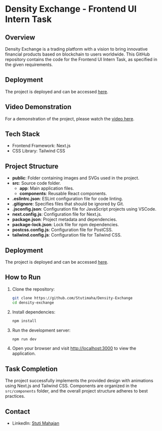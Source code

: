 # Density Exchange - Frontend UI Intern Task

## Overview

Density Exchange is a trading platform with a vision to bring innovative financial products based on blockchain to users worldwide. This GitHub repository contains the code for the Frontend UI Intern Task, as specified in the given requirements.

## Deployment

The project is deployed and can be accessed [here](https://density-exchange-stutimahajan.netlify.app/).

## Video Demonstration

For a demonstration of the project, please watch the [video here](<video-link>).

## Tech Stack

- Frontend Framework: Next.js
- CSS Library: Tailwind CSS

## Project Structure

- **public**: Folder containing images and SVGs used in the project.
- **src**: Source code folder.
  - **app**: Main application files.
  - **components**: Reusable React components.
- **.eslintrc.json**: ESLint configuration file for code linting.
- **.gitignore**: Specifies files that should be ignored by Git.
- **.jsconfig.json**: Configuration file for JavaScript projects using VSCode.
- **next.config.js**: Configuration file for Next.js.
- **package.json**: Project metadata and dependencies.
- **package-lock.json**: Lock file for npm dependencies.
- **postcss.config.js**: Configuration file for PostCSS.
- **tailwind.config.js**: Configuration file for Tailwind CSS.

## Deployment

The project is deployed and can be accessed [here](https://density-exchange-stutimahajan.netlify.app/).

## How to Run

1. Clone the repository:

   ```bash
   git clone https://github.com/Stutimaha/Density-Exchange
   cd density-exchange

2. Install dependencies:

   ```bash
   npm install

3. Run the development server:

   ```bash
   npm run dev

4. Open your browser and visit [http://localhost:3000](http://localhost:3000) to view the application.

## Task Completion

The project successfully implements the provided design with animations using Next.js and Tailwind CSS. Components are organized in the `src/components` folder, and the overall project structure adheres to best practices.

## Contact

- LinkedIn: [Stuti Mahajan](https://www.linkedin.com/in/stuti-mahajan/)

